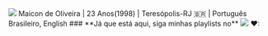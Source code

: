 <img src="https://cdn.discordapp.com/attachments/870060239288950834/878408464601342012/banner.gif" />
Maicon de Oliveira  |  23 Anos(1998)  |  Teresópolis-RJ 🇧🇷   |  Português Brasileiro, English   
### **Já que está aqui, siga minhas playlists no** <a href="https://open.spotify.com/user/maiconcrvg21?si=bd6d7b14e76c4062"><img src="https://img.shields.io/badge/Spotify-1ED760?&style=for-the-badge&logo=spotify&logoColor=white" /></a> ❤:
